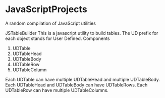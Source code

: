 # JavaScriptProjects
A random compilation of JavaScript utilities

JSTableBuilder
This is a javascript utility to build tables. The UD prefix for each object stands for User Defined.
Components
1. UDTable
2. UDTableHead
3. UDTableBody
4. UDTableRow
5. UDTableColumn

Each UDTable can have multiple UDTableHead and multiple UDTableBody. Each UDTableHead and UDTableBody can have UDTableRows.
Each UDTableRow can have multiple UDTableColumns.
